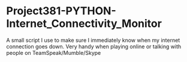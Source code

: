 # Project381-PYTHON-Internet_Connectivity_Monitor
A small script I use to make sure I immediately know when my internet connection goes down. Very handy when playing online or talking with people on TeamSpeak/Mumble/Skype
